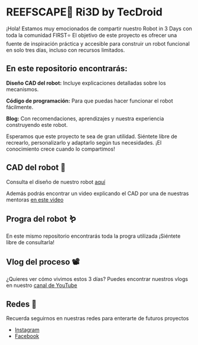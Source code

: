 # REEFSCAPE🪸 Ri3D by TecDroid

¡Hola! Estamos muy emocionados de compartir nuestro Robot in 3 Days con toda la comunidad FIRST⭐
El objetivo de este proyecto es ofrecer una fuente de inspiración práctica y accesible para construir un robot funcional en solo tres días, incluso con recursos limitados.

## En este repositorio encontrarás:
**Diseño CAD del robot:** Incluye explicaciones detalladas sobre los mecanismos.

**Código de programación:** Para que puedas hacer funcionar el robot fácilmente.

**Blog:** Con recomendaciones, aprendizajes y nuestra experiencia construyendo este robot.

Esperamos que este proyecto te sea de gran utilidad. Siéntete libre de recrearlo, personalizarlo y adaptarlo según tus necesidades. ¡El conocimiento crece cuando lo compartimos!

## CAD del robot 🤖
Consulta el diseño de nuestro robot [aquí](https://cad.onshape.com/documents/f17ed2e6606545e6906ff3b0/w/5119153ed0601c904e56762c/e/f7a19d185a052825dd0fbd4d?renderMode=0&uiState=677d4ee78ab28a6562df61a6)

Además podrás encontrar un video explicando el CAD por una de nuestras mentoras [en este video](https://cad.onshape.com/documents/f17ed2e6606545e6906ff3b0/w/5119153ed0601c904e56762c/e/f7a19d185a052825dd0fbd4d?renderMode=0&uiState=677d4ee78ab28a6562df61a6)

## Progra del robot 🪱
En este mismo repositorio encontrarás toda la progra utilizada ¡Siéntete libre de consultarla!

## Vlog del proceso 📽️
¿Quieres ver cómo vivimos estos 3 días? Puedes encontrar nuestros vlogs en nuestro [canal de YouTube](https://www.youtube.com/@tecdroidfrc3354)

## Redes 📱
Recuerda seguirnos en nuestras redes para enterarte de futuros proyectos
  - [Instagram](https://www.instagram.com/tecdroid3354/?hl=es)
  - [Facebook](https://www.facebook.com/TecDroid3354/?locale=es_LA)


